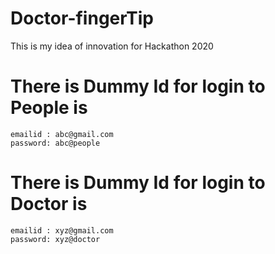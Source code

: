 # Doctor-fingerTip
This is my idea of innovation for Hackathon 2020
# There is Dummy Id for login to People is
    emailid : abc@gmail.com
    password: abc@people
# There is Dummy Id for login to Doctor is 
    emailid : xyz@gmail.com
    password: xyz@doctor
